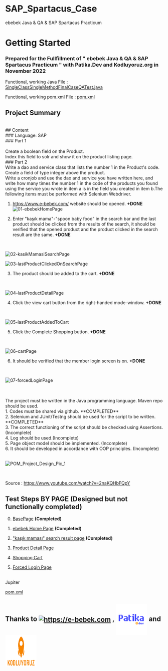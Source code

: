 # SAP_Spartacus_Case
ebebek  Java &amp; QA &amp; SAP Spartacus Practicum


# Getting Started

### Prepared for the Fullfillment of " ebebek Java & QA & SAP Spartacus Practicum " with Patika.Dev and Kodluyoruz.org in November 2022



Functional, working Java File :
[SingleClassSingleMethodFinalCaseQATest.java](https://github.com/ayhan-unlu/Project_202211_QA_Final_Case/blob/master/ebebek_qa_finalcase/src/test/java/patika/practicum/SingleClassSingleMethodFinalCaseQATest.java)
<br>

Functional, working pom.xml File :
[pom.xml](https://github.com/ayhan-unlu/Project_202211_QA_Final_Case/blob/master/ebebek_qa_finalcase/pom.xml)
<br>

## Project Summary
<br>
## Content <br>
### Language: SAP <br>
### Part 1 <br>
<br>Create a boolean field on the Product.
<br>  Index this field to solr and show it on the product listing page.
<br>### Part 2
<br>Write a dao and service class that lists the number 1 in the Product's code.
<br>Create a field of type integer above the product.
<br>Write a cronjob and use the dao and service you have written here, and write how many times the number 1 in the code of the products you found using the service you wrote in item a is in the field you created in item b.The following items must be performed with Selenium Webdriver.
<br>

1. https://www.e-bebek.com/ website should be opened. **+DONE**
![01-ebebekHomePage](https://user-images.githubusercontent.com/103220953/206009133-e8296ecb-1c42-407d-854e-b250dd5c44ee.jpg)

2. Enter "kaşık mama"-"spoon baby food" in the search bar and the last product should be clicked from the results of the search, it should be verified that the opened product and the product clicked in the search result are the same. **+DONE**
<br>

![02-kasikMamasiSearchPage](https://user-images.githubusercontent.com/103220953/206009539-0a2ac07c-e897-44b6-af63-2168fcf85a7e.jpg)

![03-lastProductClickedOnSearchPage](https://user-images.githubusercontent.com/103220953/206009848-7163c834-173c-4f77-989b-0ba751cd38cb.jpg)

3. The product should be added to the cart. **+DONE**
<br>

![04-lastProductDetailPage](https://user-images.githubusercontent.com/103220953/206011318-0ea0d8d5-a724-4412-b410-69c03c435ca9.jpg)


4. Click the view cart button from the right-handed mode-window. **+DONE**
<br>

![05-lastProductAddedToCart](https://user-images.githubusercontent.com/103220953/206011349-8a26da9a-b2e4-42d0-b298-48e3fabfd51e.jpg)


5. Click the Complete Shopping button. **+DONE**
<br>

![06-cartPage](https://user-images.githubusercontent.com/103220953/206011412-9cbbe17b-7ad2-4943-8957-3dbf00443e1a.jpg)


6. It should be verified that the member login screen is on. **+DONE**
<br>

![07-forcedLoginPage](https://user-images.githubusercontent.com/103220953/206011449-efd7e509-3af5-45b0-84f1-a44d22e15989.jpg)


<br>
<br>The project must be written in the Java programming language. Maven repo should be used.
<br>
1. Codes must be shared via github. **COMPLETED**
<br>
2. Selenium and JUnit/Testng should be used for the script to be written. **COMPLETED**
<br>
3. The correct functioning of the script should be checked using Assertions.(Incomplete)
<br>
4. Log should be used.(Incomplete)
<br>
5. Page object model should be implemented. (Incomplete)
<br>
6. It should be developed in accordance with OOP principles. (Incomplete)

<br>
<br>

![POM_Project_Design_Pic_1](https://user-images.githubusercontent.com/103220953/206008003-1476e0d6-64fa-4242-96ef-7304d6514a4a.JPG)


<br>

Source : https://www.youtube.com/watch?v=2naKQHbFQpY


## Test Steps BY PAGE (Designed but not functionally completed)
0. [BasePage](https://github.com/ayhan-unlu/Project_202211_QA_Final_Case/blob/master/ebebek_qa_finalcase/src/main/java/patika/practicum/BasePage.java) **(Completed)** 

1. [ebebek Home Page](https://github.com/ayhan-unlu/Project_202211_QA_Final_Case/blob/master/ebebek_qa_finalcase/src/main/java/patika/practicum/HomePage.java) **(Completed)**

2. ["kaşık maması" search result page](https://github.com/ayhan-unlu/Project_202211_QA_Final_Case/blob/master/ebebek_qa_finalcase/src/main/java/patika/practicum/SearchResultPage.java) **(Completed)**

3. [Product Detail Page](https://github.com/ayhan-unlu/Project_202211_QA_Final_Case/blob/master/ebebek_qa_finalcase/src/main/java/patika/practicum/ProductDetailPage.java)

4. [Shopping Cart](https://github.com/ayhan-unlu/Project_202211_QA_Final_Case/blob/master/ebebek_qa_finalcase/src/main/java/patika/practicum/CartPage.java)

5. [Forced Login Page](https://github.com/ayhan-unlu/Project_202211_QA_Final_Case/blob/master/ebebek_qa_finalcase/src/main/java/patika/practicum/ForcedLoginPage.java)

<br>
Jupiter<br>

[pom.xml](https://github.com/ayhan-unlu/Project_202211_QA_Final_Case/blob/master/ebebek_qa_finalcase/pomJupiter.xml)


## Thanks to   <a href="https://e-bebek.com" target="blank"><img align="center" src="https://user-images.githubusercontent.com/103220953/203633014-5f4cd869-ecc9-43ee-98d8-f93f6100e07a.svg" alt="https://e-bebek.com" height="100" width="100" /></a> , <a href="https://app.patika.dev" target="blank"><img align="center" src="https://raw.githubusercontent.com/ayhan-unlu/ayhan-unlu/main/patikaLogoSVG.svg" alt="https://app.patika.dev/" height="100" width="100" /></a> and <a href="https://kodluyoruz.org/tr/kodluyoruz/" target="blank"><img align="center" src="https://raw.githubusercontent.com/ayhan-unlu/ayhan-unlu/main/KodluyoruzLogoSVG.svg" alt="https://kodluyoruz.org/tr/kodluyoruz/" height="100" width="100" /></a> 
